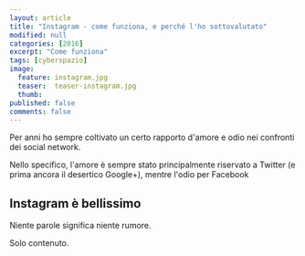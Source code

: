 ```yaml
---
layout: article
title: "Instagram - come funziona, e perché l'ho sottovalutato"
modified: null
categories: [2016]
excerpt: "Come funziona"
tags: [cyberspazio]
image: 
  feature: instagram.jpg
  teaser:  teaser-instagram.jpg
  thumb: 
published: false
comments: false
---
```


Per anni ho sempre coltivato un certo rapporto d'amore e odio nei confronti dei social network.

Nello specifico, l'amore è sempre stato principalmente riservato a Twitter (e prima ancora il desertico Google+), mentre l'odio per Facebook

## Instagram è bellissimo

Niente parole significa niente rumore.

Solo contenuto.

